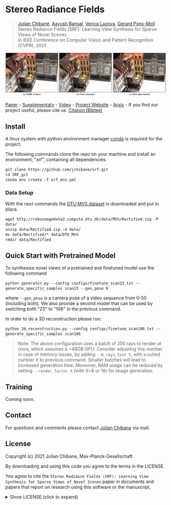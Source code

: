 
# Stereo Radiance Fields
> [Julian Chibane](http://virtualhumans.mpi-inf.mpg.de/people/Chibane.html), 
> [Aayush Bansal](http://www.cs.cmu.edu/~aayushb/),
> [Verica Lazova](http://virtualhumans.mpi-inf.mpg.de/people/Lazova.html),
> [Gerard Pons-Moll](http://virtualhumans.mpi-inf.mpg.de/people/pons-moll.html) <br />
> Stereo Radiance Fields (SRF): Learning View Synthesis for Sparse Views of Novel Scenes <br />
> In IEEE Conference on Computer Vision and Pattern Recognition (CVPR), 2021

![Teaser](teaser.png)

[Paper](https://virtualhumans.mpi-inf.mpg.de/papers/chibane21SRF/chibane21srf.pdf) - 
[Supplementaty](https://virtualhumans.mpi-inf.mpg.de/papers/chibane21SRF/chibane21srf_supp.pdf) -
[Video](https://virtualhumans.mpi-inf.mpg.de/srf/#video) -
[Project Website](https://virtualhumans.mpi-inf.mpg.de/srf/) -
[Arxiv](https://arxiv.org/abs/2104.06935) -
If you find our project useful, please cite us. [Citation (Bibtex)](https://virtualhumans.mpi-inf.mpg.de/srf/#citation)

## Install
A linux system with python environment manager [conda](https://www.anaconda.com/) is required for the project.

The following commands clone the repo on your machine and install an environment, "srf", containing all dependencies. 
```
git clone https://github.com/jchibane/srf.git
cd SRF_git
conda env create -f srf_env.yml
```

### Data Setup
With the next commands the [DTU MVS dataset](https://roboimagedata.compute.dtu.dk/?page_id=36) is downloaded and put in place.
```
wget http://roboimagedata2.compute.dtu.dk/data/MVS/Rectified.zip -P data/
unzip data/Rectified.zip -d data/
mv data/Rectified/* data/DTU_MVS
rmdir data/Rectified
```

## Quick Start with Pretrained Model

To synthesise novel views of a pretrained and finetuned model use the following command
```
python generator.py --config configs/finetune_scan23.txt --generate_specific_samples scan23 --gen_pose 0
```

where `--gen_pose` is a camera pose of a video sequence from 0-55 (including both). 
We also provide a second model that can be used by switching both "23" to "106" in the previous command.

In order to do a 3D reconstruction please run:
```
python 3d_reconstruction.py --config configs/finetune_scan106.txt --generate_specific_samples scan106
```

> Note: The above configuration uses a batch of 250 rays to render at once, which assumes a ~48GB GPU.
> Consider adjusting this number in case of memory issues, by adding `--N_rays_test X`, with a suited number X to 
> previous command. Smaller batches will lead to increased generation time. Moreover, RAM usage can be reduced by
> setting `--render_factor X` (with X=8 or 16) for image generation.

## Training

Coming soon.


## Contact

For questions and comments please contact [Julian Chibane](http://virtualhumans.mpi-inf.mpg.de/people/Chibane.html) via mail.

## License
Copyright (c) 2021 Julian Chibane, Max-Planck-Gesellschaft

By downloading and using this code you agree to the terms in the LICENSE.

You agree to cite the `Stereo Radiance Fields (SRF): Learning View Synthesis for Sparse Views of Novel Scenes` paper in documents and papers that report on research using this software or the manuscript.


<details>
  <summary> Show LICENSE (click to expand) </summary>
Please read carefully the following terms and conditions and any accompanying documentation before you download and/or use this software and associated documentation files (the "Software").

The authors hereby grant you a non-exclusive, non-transferable, free of charge right to copy, modify, merge, publish, distribute, and sublicense the Software for the sole purpose of performing non-commercial scientific research, non-commercial education, or non-commercial artistic projects.

Any other use, in particular any use for commercial purposes, is prohibited. This includes, without limitation, incorporation in a commercial product, use in a commercial service, or production of other artefacts for commercial purposes.
For commercial inquiries, please see above contact information.

THE SOFTWARE IS PROVIDED "AS IS", WITHOUT WARRANTY OF ANY KIND, EXPRESS OR IMPLIED, INCLUDING BUT NOT LIMITED TO THE WARRANTIES OF MERCHANTABILITY, FITNESS FOR A PARTICULAR PURPOSE AND NONINFRINGEMENT. IN NO EVENT SHALL THE AUTHORS OR COPYRIGHT HOLDERS BE LIABLE FOR ANY CLAIM, DAMAGES OR OTHER LIABILITY, WHETHER IN AN ACTION OF CONTRACT, TORT OR OTHERWISE, ARISING FROM, OUT OF OR IN CONNECTION WITH THE SOFTWARE OR THE USE OR OTHER DEALINGS IN THE SOFTWARE.

You understand and agree that the authors are under no obligation to provide either maintenance services, update services, notices of latent defects, or corrections of defects with regard to the Software. The authors nevertheless reserve the right to update, modify, or discontinue the Software at any time.

The above copyright notice and this permission notice shall be included in all copies or substantial portions of the Software.

</details>

